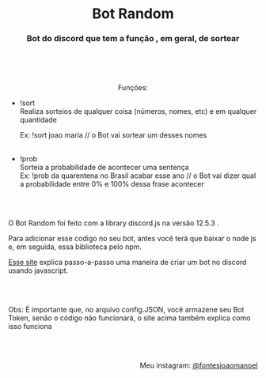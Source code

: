 <h1 align="center">Bot Random</h1>
<h3 align="center">Bot do discord que tem a função , em geral, de sortear </h3>
<br/>
<br/>
<br/>
<p align="center">Funções:</p>

<ul> 

<li>!sort</li>
Realiza sorteios de qualquer coisa (números, nomes, etc) e em qualquer quantidade
<br/>

Ex: !sort joao maria // o Bot vai sortear um desses nomes
<br/>
<br/>

<li>!prob</li>
Sorteia a probabilidade de acontecer uma sentença
<br/>
Ex: !prob da quarentena no Brasil acabar esse ano // o Bot vai dizer qual a probabilidade entre 0% e 100% dessa frase acontecer
<br/>
<br/>
</ul>

<br/>

<p>O Bot Random foi feito com a library discord.js na versão 12.5.3 .</p>
<p>Para adicionar esse codigo no seu bot, antes você terá que baixar o node js e, em seguida, essa biblioteca pelo npm.
<p><a href="https://www.digitalocean.com/community/tutorials/how-to-build-a-discord-bot-with-node-js-pt">Esse site</a> explica passo-a-passo uma maneira de criar um bot no discord usando javascript.</p>
<br/>
<br/>
<p>Obs: É importante que, no arquivo config.JSON, você armazene seu Bot Token, senão o código não funcionará, o site acima também explica como isso funciona</p>
<br/>
<br/>
<p align="right">Meu instagram: <a href="https://www.instagram.com/fontesjoaomanoel/">@fontesjoaomanoel
